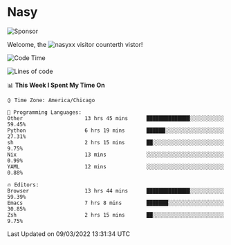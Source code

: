 # Nasy

<!--
<p align="center">
<img height="200" src="https://github-readme-stats.vercel.app/api?username=nasyxx&count_private=true&show_icons=true&theme=dracula&include_all_commits=true"/>
<img height="200" src="https://github-readme-stats.vercel.app/api/top-langs/?username=nasyxx&theme=dracula&hide=html,jupyter+notebook&count_private=true&show_icons=true"/>
</p>

  
----------------
-->

![Sponsor](https://img.shields.io/static/v1.svg?label=Sponsor&message=%E2%9D%A4&logo=GitHub&style=flat&color=pink)
 
Welcome, the ![nasyxx visitor counter](https://count.getloli.com/get/@nasyxx?theme=rule34)th vistor!
 
<!--START_SECTION:waka-->
![Code Time](http://img.shields.io/badge/Code%20Time-1%2C986%20hrs%2051%20mins-blue)

![Lines of code](https://img.shields.io/badge/From%20Hello%20World%20I%27ve%20Written-5%20Million%20lines%20of%20code-blue)

📊 **This Week I Spent My Time On** 

```text
⌚︎ Time Zone: America/Chicago

💬 Programming Languages: 
Other                    13 hrs 45 mins      ██████████████░░░░░░░░░░░   59.45% 
Python                   6 hrs 19 mins       ██████░░░░░░░░░░░░░░░░░░░   27.31% 
sh                       2 hrs 15 mins       ██░░░░░░░░░░░░░░░░░░░░░░░   9.75% 
Nix                      13 mins             ░░░░░░░░░░░░░░░░░░░░░░░░░   0.99% 
YAML                     12 mins             ░░░░░░░░░░░░░░░░░░░░░░░░░   0.88%

🔥 Editors: 
Browser                  13 hrs 44 mins      ██████████████░░░░░░░░░░░   59.39% 
Emacs                    7 hrs 8 mins        ███████░░░░░░░░░░░░░░░░░░   30.85% 
Zsh                      2 hrs 15 mins       ██░░░░░░░░░░░░░░░░░░░░░░░   9.75%

```


 Last Updated on 09/03/2022 13:31:34 UTC
<!--END_SECTION:waka-->

<!-- ![visitors](https://visitor-badge.laobi.icu/badge?page_id=nasyxx.nasyxx) -->
